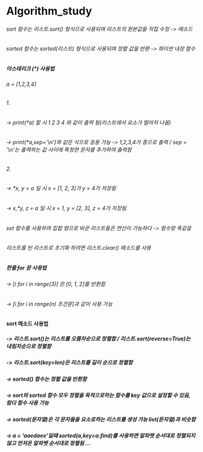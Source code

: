 # Algorithm_study
###### sort 함수는 리스트.sort() 형식으로 사용되며 리스트의 원본값을 직접 수정 -> 메소드
###### sorted 함수는 sorted(리스트) 형식으로 사용되며 정렬 값을 반환 -> 파이썬 내장 함수

##### 아스테리크 (*) 사용법
######  a = [1,2,3,4]
###### 1.
###### -> print(*a) 할 시 1 2 3 4 와 같이 출력 됨(리스트에서 요소가 떨어저 나옴)
###### -> print(*a,sep='\n')와 같은 식으로 응용 가능 -> 1,2,3,4가 종으로 출력 / sep = '\n'는 출력하는 값 사이에 특정한 문자를 추가하여 출력함
###### 2.
###### -> *x, y = a 일 시 x = [1, 2, 3]가 y = 4가 저장됨
###### -> x,*y, z = a 일 시 x = 1, y = [2, 3], z = 4가 저장됨

###### set 함수를 사용하여 집합 형으로 바꾼 리스트들은 연산이 가능하다 -> 함수랑 똑같음

###### 리스트를 빈 리스트로 초기화 하려면 리스트.clear() 메소드를 사용

##### 한줄 for 문 사용법
###### -> [i for i in range(3)] 은 [0, 1, 2]를 반환함
###### -> [i for i in range(n) 조건문]과 같이 사용 가능

#### sort 메소드 사용법
##### -> 리스트.sort()는 리스트를 오름차순으로 정렬함 / 리스트.sort(reverse=True)는 내림차순으로 정렬함
##### -> 리스트.sort(key=len)은 리스트를 길이 순으로 정렬함
##### -> sorted() 함수는 정렬 값을 반환함
##### -> sort와 sorted 함수 모두 정렬을 목적으로하는 함수를 key 값으로 설정할 수 있음, 람다 함수 사용 가능
##### -> sorted(문자열)은 각 문자들을 요소로하는 리스트를 생성 가능 list(문자열)과 비슷함
##### -> a = 'aaedaee'일때 sorted(a,key=a.find)를 사용하면 알파벳 순서대로 정렬되지 않고 먼저온 알파벳 순서대로 정렬됨 ...
